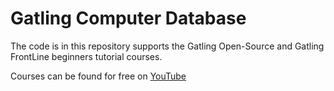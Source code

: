 # Gatling Computer Database

The code is in this repository supports the Gatling Open-Source and Gatling FrontLine beginners tutorial courses.

Courses can be found for free on [YouTube](https://youtube.com)